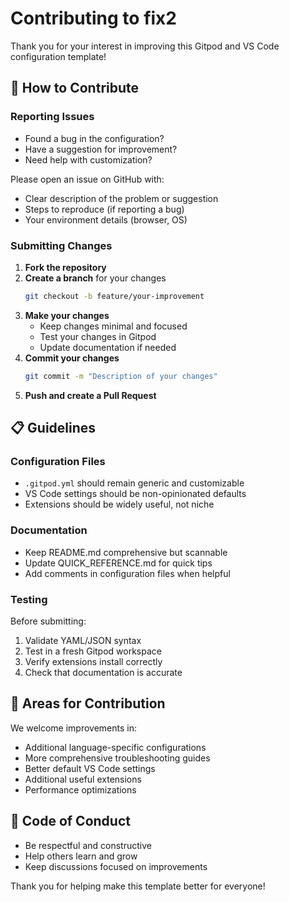 # Contributing to fix2

Thank you for your interest in improving this Gitpod and VS Code configuration template!

## 🤝 How to Contribute

### Reporting Issues

- Found a bug in the configuration?
- Have a suggestion for improvement?
- Need help with customization?

Please open an issue on GitHub with:

- Clear description of the problem or suggestion
- Steps to reproduce (if reporting a bug)
- Your environment details (browser, OS)

### Submitting Changes

1. **Fork the repository**
2. **Create a branch** for your changes
   ```bash
   git checkout -b feature/your-improvement
   ```
3. **Make your changes**
   - Keep changes minimal and focused
   - Test your changes in Gitpod
   - Update documentation if needed
4. **Commit your changes**
   ```bash
   git commit -m "Description of your changes"
   ```
5. **Push and create a Pull Request**

## 📋 Guidelines

### Configuration Files

- `.gitpod.yml` should remain generic and customizable
- VS Code settings should be non-opinionated defaults
- Extensions should be widely useful, not niche

### Documentation

- Keep README.md comprehensive but scannable
- Update QUICK_REFERENCE.md for quick tips
- Add comments in configuration files when helpful

### Testing

Before submitting:

1. Validate YAML/JSON syntax
2. Test in a fresh Gitpod workspace
3. Verify extensions install correctly
4. Check that documentation is accurate

## 🎯 Areas for Contribution

We welcome improvements in:

- Additional language-specific configurations
- More comprehensive troubleshooting guides
- Better default VS Code settings
- Additional useful extensions
- Performance optimizations

## 📝 Code of Conduct

- Be respectful and constructive
- Help others learn and grow
- Keep discussions focused on improvements

Thank you for helping make this template better for everyone!
